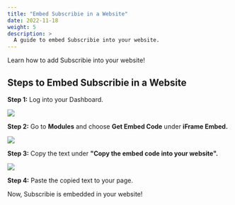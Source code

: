 ```yaml
---
title: "Embed Subscribie in a Website"
date: 2022-11-18
weight: 5
description: >
  A guide to embed Subscribie into your website.
---
```


Learn how to add Subscribie into your website!

## Steps to Embed Subscribie in a Website

**Step 1:** Log into your Dashboard.

![](https://subscribie.co.uk/blog/content/images/size/w1000/2022/11/image-64.png)

**Step 2:** Go to **Modules** and choose **Get Embed Code** under **iFrame Embed.**

![](https://subscribie.co.uk/blog/content/images/size/w1000/2022/11/image-118.png)

**Step 3:** Copy the text under **"Copy the embed code into your website".**

![](https://subscribie.co.uk/blog/content/images/size/w1000/2022/11/image-119.png)

**Step 4:** Paste the copied text to your page.

Now, Subscribie is embedded in your website!